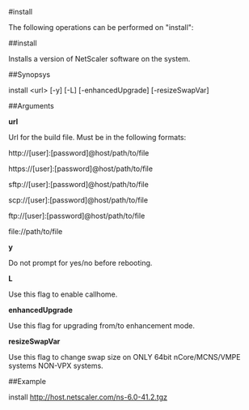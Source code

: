 #install

The following operations can be performed on "install":


##install

Installs a version of NetScaler software on the system.


##Synopsys

install &lt;url> [-y] [-L] [-enhancedUpgrade] [-resizeSwapVar]


##Arguments

<b>url</b>
Url for the build file. Must be in the following formats:
http://[user]:[password]@host/path/to/file
https://[user]:[password]@host/path/to/file
sftp://[user]:[password]@host/path/to/file
scp://[user]:[password]@host/path/to/file
ftp://[user]:[password]@host/path/to/file
file://path/to/file

<b>y</b>
Do not prompt for yes/no before rebooting.

<b>L</b>
Use this flag to enable callhome.

<b>enhancedUpgrade</b>
Use this flag for upgrading from/to enhancement mode.

<b>resizeSwapVar</b>
Use this flag to change swap size on ONLY 64bit nCore/MCNS/VMPE systems NON-VPX systems.



##Example

install http://host.netscaler.com/ns-6.0-41.2.tgz

